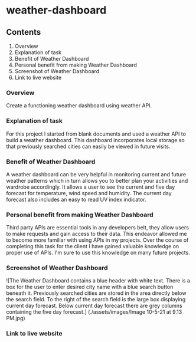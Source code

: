 # weather-dashboard

## Contents
1. Overview
2. Explanation of task
3. Benefit of Weather Dashboard
4. Personal benefit from making Weather Dashboard
5. Screenshot of Weather Dashboard
6. Link to live website

### Overview
Create a functioning weather dashboard using weather API.  

### Explanation of task
For this project I started from blank documents and used a weather API to build a weather dashboard.  This dashboard incorporates local storage so that previously searched cities can easily be viewed in future visits.  

### Benefit of Weather Dashboard
A weather dashboard can be very helpful in monitoring current and future weather patterns which in turn allows you to better plan your activities and wardrobe accordingly.  It allows a user to see the current and five day forecast for temperature, wind speed and humidity. The current day forecast also includes an easy to read UV index indicator.

### Personal benefit from making Weather Dashboard
Third party APIs are essential tools in any developers belt, they allow users to make requests and gain access to their data.  This endeavor allowed me to become more familiar with using APIs in my projects.  Over the course of completing this task for the client I have gained valuable knowledge on proper use of APIs. I'm sure to use this knowledge on many future projects.

### Screenshot of Weather Dashboard
![The Weather Dashboard contains a blue header with white text.  There is a box for the user to enter desired city name with a blue search button beneath it.  Previously searched cities are stored in the area directly below the search field.  To the right of the search field is the large box displaying current day forecast. Below current day forecast there are grey columns containing the five day forecast.] (./assets/images/Image 10-5-21 at 9.13 PM.jpg)

### Link to live website

